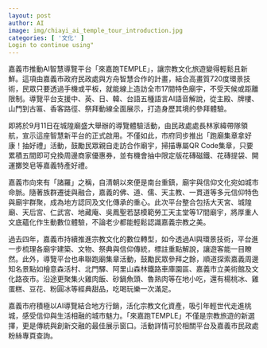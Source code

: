 ```yaml
---
layout: post
author: AI
image: img/chiayi_ai_temple_tour_introduction.jpg
categories: [ '文化' ]
Login to continue using"
---
```

嘉義市推動AI智慧導覽平台「來嘉跑TEMPLE」，讓宗教文化旅遊變得輕鬆且新鮮。這項由嘉義市政府民政處與方舟智慧合作的計畫，結合高畫質720度環景技術，民眾只要透過手機或平板，就能線上造訪全市17間特色廟宇，不受天候或距離限制。導覽平台支援中、英、日、韓、台語五種語言AI語音解說，從主殿、牌樓、山門到古匾、香客路徑、祭拜動線全面展示，打造身歷其境的參拜體驗。

即將於9月11日在城隍廟盛大舉辦的導覽體驗活動，由民政處處長林家緯帶隊領航，宣示這座智慧新平台的正式啟用。不僅如此，市府同步推出「跑廟集章拿好康！抽好禮」活動，鼓勵民眾親自走訪合作廟宇，掃描專屬QR Code集章，只要累積五間即可兌換周邊商家優惠券，並有機會抽中限定版花磚磁鐵、花磚提袋、開運擲筊皂等嘉義特產好禮。

嘉義市向來有「諸羅」之稱，自清朝以來便是南台重鎮，廟宇與信仰文化宛如城市命脈。隨著族群遷徙與融合，嘉義的佛、道、儒、天主教、一貫道等多元信仰特色與廟宇群聚，成為地方認同及文化傳承的重心。此次平台整合包括大天宮、城隍廟、天后宮、仁武宮、地藏庵、吳鳳聖若瑟模範勞工天主堂等17間廟宇，將厚重人文底蘊化作生動數位體驗，不論老少都能輕鬆認識嘉義宗教之美。

過去四年，嘉義市持續推進宗教文化的數位轉型，如今透過AI與環景技術，平台進一步梳理各廟宇建築、文物、祭典與信仰傳統，標註重點解說，讓遊客能一目瞭然。此外，導覽平台也串聯跑廟集章活動，鼓勵民眾參拜之餘，順道探索嘉義周邊知名景點如檜意森活村、北門驛、阿里山森林鐵路車庫園區、嘉義市立美術館及文化路夜市。沿途更聚集火雞肉飯、砂鍋魚頭、魯熟肉等在地小吃，還有楊桃冰、雞蛋糕、豆花、粉圓冰等經典甜品，吃喝玩樂一次滿足。

嘉義市府積極以AI導覽結合地方行銷，活化宗教文化資產，吸引年輕世代走進桃城，感受信仰與生活相融的城市魅力。「來嘉跑TEMPLE」不僅是宗教旅遊的新選擇，更是傳統與創新交融的最佳展示窗口。活動詳情可於相關平台及嘉義市民政處粉絲專頁查詢。
